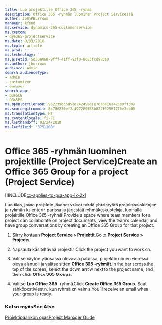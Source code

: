 ```yaml
---
title: Luo projektille Office 365 -ryhmä
description: Office 365 -ryhmän luominen Project Servicessä
author: JohnPBurrows
manager: kfend
ms.service: dynamics-365-customerservice
ms.custom:
- dyn365-projectservice
ms.date: 8/03/2018
ms.topic: article
ms.prod: ''
ms.technology: ''
ms.assetid: 5d33e060-9fff-41ff-93f0-8063fcd986a0
ms.author: jburrows
audience: Admin
search.audienceType:
- admin
- customizer
- enduser
search.app:
- D365CE
- D365PS
ms.openlocfilehash: 9322f9dc589ae242496e1e76a6a16a425e9ff309
ms.sourcegitcommit: 8c786230ef2a497280885b827162561776e2eb00
ms.translationtype: HT
ms.contentlocale: fi-FI
ms.lasthandoff: 03/24/2020
ms.locfileid: "3751108"
---
```

# <a name="create-an-office-365-group-for-a-project-project-service"></a><span data-ttu-id="c7af1-103">Office 365 -ryhmän luominen projektille (Project Service)</span><span class="sxs-lookup"><span data-stu-id="c7af1-103">Create an Office 365 Group for a project (Project Service)</span></span>

[!INCLUDE[cc-applies-to-psa-app-1x-2x](../includes/cc-applies-to-psa-app-1x-2x.md)]

<span data-ttu-id="c7af1-104">Luo tilaa, jossa projektin jäsenet voivat tehdä yhteistyötä projektiasiakirjojen ja ryhmän kalenterin parissa ja järjestää ryhmäkeskusteluja, luomalla projektille Office 365 -ryhmä.</span><span class="sxs-lookup"><span data-stu-id="c7af1-104">Provide a space where team members for a project can collaborate on project documents, view the team’s calendar, and have group conversations by creating an Office 365 Group for that project.</span></span>  
  
1.  <span data-ttu-id="c7af1-105">Siirry kohtaan **Project Service > Projektit**.</span><span class="sxs-lookup"><span data-stu-id="c7af1-105">Go to **Project Service > Projects**.</span></span>  
  
2.  <span data-ttu-id="c7af1-106">Napsauta käsiteltävää projektia.</span><span class="sxs-lookup"><span data-stu-id="c7af1-106">Click the project you want to work on.</span></span>  
  
3.  <span data-ttu-id="c7af1-107">Valitse näytön yläosassa olevassa palkissa, projektin nimen vieressä oleva alanuoli ja valitse sitten **Office 365 -ryhmät**.</span><span class="sxs-lookup"><span data-stu-id="c7af1-107">In the bar across the top of the screen, select the down arrow next to the project name, and then click **Office 365 Groups**.</span></span>  
  
4.  <span data-ttu-id="c7af1-108">Valitse **Luo Office 365** -ryhmä.</span><span class="sxs-lookup"><span data-stu-id="c7af1-108">Click **Create Office 365 Group**.</span></span> <span data-ttu-id="c7af1-109">Saat sähköpostiviestin, kun ryhmä on valmis.</span><span class="sxs-lookup"><span data-stu-id="c7af1-109">You’ll receive an email when your group is ready.</span></span>  
  
### <a name="see-also"></a><span data-ttu-id="c7af1-110">Katso myös</span><span class="sxs-lookup"><span data-stu-id="c7af1-110">See Also</span></span>  
 [<span data-ttu-id="c7af1-111">Projektipäällikön opas</span><span class="sxs-lookup"><span data-stu-id="c7af1-111">Project Manager Guide</span></span>](../project-service/project-manager-guide.md)
